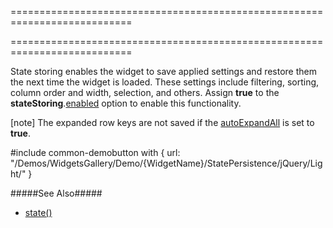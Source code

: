 ===========================================================================
<!--handmade--><!--/handmade-->
<!--merge--><!--/merge-->
===========================================================================

<!--fullDescription-->
State storing enables the widget to save applied settings and restore them the next time the widget is loaded. These settings include filtering, sorting, column order and width, selection, and others. Assign **true** to the **stateStoring**.[enabled]({basewidgetpath}/Configuration/stateStoring/#enabled) option to enable this functionality.

[note] The expanded row keys are not saved if the [autoExpandAll]({basewidgetpath}/Configuration/#autoExpandAll) is set to **true**.

#include common-demobutton with {
    url: "/Demos/WidgetsGallery/Demo/{WidgetName}/StatePersistence/jQuery/Light/"
}

#####See Also#####
- [state()]({basewidgetpath}/Methods/#state)
<!--/fullDescription-->